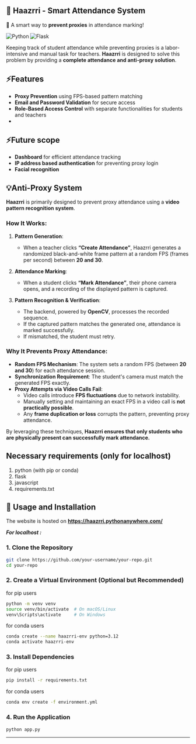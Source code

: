 ## 🚀 Haazrri - Smart Attendance System  
📌 A smart way to **prevent proxies** in attendance marking!

![Python](https://img.shields.io/badge/Python-3.12-blue?style=for-the-badge)  ![Flask](https://img.shields.io/badge/Flask-3.1-lightgreeny?style=for-the-badge) 


Keeping track of student attendance while preventing proxies is a labor-intensive and manual task for teachers. **Haazrri** is designed to solve this problem by providing a **complete attendance and anti-proxy solution**.


## ⚡Features

- **Proxy Prevention** using FPS-based pattern matching  
- **Email and Password Validation** for secure access  
- **Role-Based Access Control** with separate functionalities for students and teachers
- 
 ## ⚡Future scope
- **Dashboard** for efficient attendance tracking
- **IP address based authentication** for preventing proxy login
- **Facial recognition** 

## 💡Anti-Proxy System

**Haazrri** is primarily designed to prevent proxy attendance using a **video pattern recognition system**.

### How It Works:

1. **Pattern Generation**:  
   - When a teacher clicks **“Create Attendance”**, Haazrri generates a randomized black-and-white frame pattern at a random FPS (frames per second) between **20 and 30**.
   
2. **Attendance Marking**:  
   - When a student clicks **“Mark Attendance”**, their phone camera opens, and a recording of the displayed pattern is captured.

3. **Pattern Recognition & Verification**:  
   - The backend, powered by **OpenCV**, processes the recorded sequence.  
   - If the captured pattern matches the generated one, attendance is marked successfully.  
   - If mismatched, the student must retry.

### Why It Prevents Proxy Attendance:

- **Random FPS Mechanism**: The system sets a random FPS (between **20 and 30**) for each attendance session.  
- **Synchronization Requirement**: The student's camera must match the generated FPS exactly.  
- **Proxy Attempts via Video Calls Fail**:  
  - Video calls introduce **FPS fluctuations** due to network instability.  
  - Manually setting and maintaining an exact FPS in a video call is **not practically possible**.  
  - Any **frame duplication or loss** corrupts the pattern, preventing proxy attendance.

By leveraging these techniques, **Haazrri ensures that only students who are physically present can successfully mark attendance.**


## Necessary requirements (only for localhost)
1. python (with pip or conda)
2. flask
3. javascript 
4. requirements.txt

##  🔧 Usage and Installation

The website is hosted on **https://haazrri.pythonanywhere.com/**

***For localhost :***

### **1. Clone the Repository**  
```bash
git clone https://github.com/your-username/your-repo.git
cd your-repo
```

### **2. Create a Virtual Environment (Optional but Recommended)**  
for pip users
```bash
python -m venv venv
source venv/bin/activate  # On macOS/Linux
venv\Scripts\activate     # On Windows
```
for conda users
```bash
conda create --name haazrri-env python=3.12
conda activate haazrri-env
```

### **3. Install Dependencies**  
for pip users
```bash
pip install -r requirements.txt
```

for conda users
```bash
conda env create -f environment.yml
```

### **4. Run the Application**  
```bash
python app.py
``` 

---


